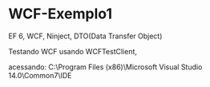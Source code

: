 # WCF-Exemplo1

EF 6, WCF, Ninject, DTO(Data Transfer Object)

Testando WCF usando WCFTestClient, 

acessando: C:\Program Files (x86)\Microsoft Visual Studio 14.0\Common7\IDE
